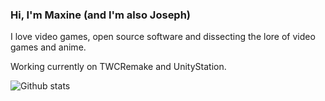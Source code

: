 ### Hi, I'm Maxine (and I'm also Joseph)

I love video games, open source software and dissecting the lore of video games and anime.

Working currently on TWCRemake and UnityStation.

![Github stats](https://github-readme-stats.vercel.app/api?username=MaxIsJoe)

<!--
**MaxIsJoe/MaxIsJoe** is a ✨ _special_ ✨ repository because its `README.md` (this file) appears on your GitHub profile.

Here are some ideas to get you started:

- 🔭 I’m currently working on ...
- 🌱 I’m currently learning ...
- 👯 I’m looking to collaborate on ...
- 🤔 I’m looking for help with ...
- 💬 Ask me about ...
- 📫 How to reach me: ...
- 😄 Pronouns: ...
- ⚡ Fun fact: ...
-->
